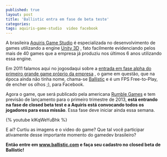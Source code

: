 ```yaml
---
published: true
layout: post
title: 'Ballistic entra em fase de beta teste'
categories: 
tags: aquiris-game-studio  video facebook
---
```

 

 
A brasileira <a href="http://www.facebook.com/aquiris" target="_blank">Aquiris Game Studio</a>
 &#233; especializada no desenvolvimento de games utilizando a engine <a href="http://unity3d.com/" target="_blank">Unity 3D</a>
, fato facilmente evidenciando pelos mais de 40 games que a empresa j&#225; produziu nos &#250;ltimos 6 anos utilizando essa engine.
 

 
Em 2011 falamos aqui no jogosdaqui sobre a <a href="http://jogosdaqui.blog.uol.com.br/arch2011-03-01_2011-03-31.html#2011_03-01_18_05_52-154784552-0">entrada em fase alpha do primeiro grande game pr&#243;prio da empresa</a>
, o game em quest&#227;o, que na &#233;poca ainda n&#227;o tinha nome, chama-se <a href="http://www.ballistic.com" target="_blank">Ballistic</a>
 e &#233; um FPS Free-to-Play, de encher os olhos ;), para Facebook.
 

 
Agora o game, que ser&#225; publicado pela americana <a href="http://www.rumblegames.com/" target="_blank">Rumble Games</a>
 e tem previs&#227;o de lan&#231;amento para o primeiro trimestre de 2013, <strong>est&#225; entrando na fase de closed beta test e a Aquiris est&#225; convocando todos os jogadores para essa miss&#227;o</strong>. Essa fase deve iniciar ainda essa semana.
 
{% youtube klKqWeYuBhk %}
 
E a&#237;? Curtiu as imagens e o video do game? Que tal voc&#234; participar ativamente desse importante momento do gamedev brasileiro?
 
<strong>Ent&#227;o entre em <a href="http://www.ballistic.com">www.ballistic.com</a>
 e fa&#231;a seu cadastro no closed beta de Ballistic!</strong>
 

